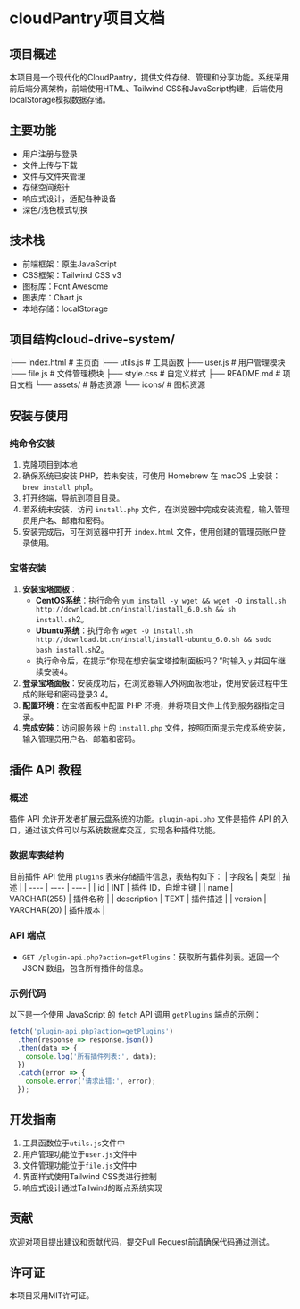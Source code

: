 # cloudPantry项目文档

## 项目概述
本项目是一个现代化的CloudPantry，提供文件存储、管理和分享功能。系统采用前后端分离架构，前端使用HTML、Tailwind CSS和JavaScript构建，后端使用localStorage模拟数据存储。

## 主要功能
- 用户注册与登录
- 文件上传与下载
- 文件与文件夹管理
- 存储空间统计
- 响应式设计，适配各种设备
- 深色/浅色模式切换

## 技术栈
- 前端框架：原生JavaScript
- CSS框架：Tailwind CSS v3
- 图标库：Font Awesome
- 图表库：Chart.js
- 本地存储：localStorage

## 项目结构cloud-drive-system/
├── index.html          # 主页面
├── utils.js            # 工具函数
├── user.js             # 用户管理模块
├── file.js             # 文件管理模块
├── style.css           # 自定义样式
├── README.md           # 项目文档
└── assets/             # 静态资源
    └── icons/          # 图标资源
## 安装与使用
### 纯命令安装
1. 克隆项目到本地
2. 确保系统已安装 PHP，若未安装，可使用 Homebrew 在 macOS 上安装：`brew install php`<mcreference link="https://blog.csdn.net/m0_66441341/article/details/125129775" index="1">1</mcreference>。
3. 打开终端，导航到项目目录。
4. 若系统未安装，访问 `install.php` 文件，在浏览器中完成安装流程，输入管理员用户名、邮箱和密码。
5. 安装完成后，可在浏览器中打开 `index.html` 文件，使用创建的管理员账户登录使用。

### 宝塔安装
1. **安装宝塔面板**：
   - **CentOS系统**：执行命令 `yum install -y wget && wget -O install.sh http://download.bt.cn/install/install_6.0.sh && sh install.sh`<mcreference link="https://www.west.cn/docs/396201.html" index="2">2</mcreference>。
   - **Ubuntu系统**：执行命令 `wget -O install.sh http://download.bt.cn/install/install-ubuntu_6.0.sh && sudo bash install.sh`<mcreference link="https://www.west.cn/docs/396201.html" index="2">2</mcreference>。
   - 执行命令后，在提示“你现在想安装宝塔控制面板吗？”时输入 `y` 并回车继续安装<mcreference link="https://blog.csdn.net/2301_81028896/article/details/143857238" index="4">4</mcreference>。
2. **登录宝塔面板**：安装成功后，在浏览器输入外网面板地址，使用安装过程中生成的账号和密码登录<mcreference link="https://blog.csdn.net/qq_59020256/article/details/136560589" index="3">3</mcreference> <mcreference link="https://blog.csdn.net/2301_81028896/article/details/143857238" index="4">4</mcreference>。
3. **配置环境**：在宝塔面板中配置 PHP 环境，并将项目文件上传到服务器指定目录。
4. **完成安装**：访问服务器上的 `install.php` 文件，按照页面提示完成系统安装，输入管理员用户名、邮箱和密码。

## 插件 API 教程
### 概述
插件 API 允许开发者扩展云盘系统的功能。`plugin-api.php` 文件是插件 API 的入口，通过该文件可以与系统数据库交互，实现各种插件功能。

### 数据库表结构
目前插件 API 使用 `plugins` 表来存储插件信息，表结构如下：
| 字段名 | 类型 | 描述 |
| ---- | ---- | ---- |
| id | INT | 插件 ID，自增主键 |
| name | VARCHAR(255) | 插件名称 |
| description | TEXT | 插件描述 |
| version | VARCHAR(20) | 插件版本 |

### API 端点
- `GET /plugin-api.php?action=getPlugins`：获取所有插件列表。返回一个 JSON 数组，包含所有插件的信息。

### 示例代码
以下是一个使用 JavaScript 的 `fetch` API 调用 `getPlugins` 端点的示例：
```javascript
fetch('plugin-api.php?action=getPlugins')
  .then(response => response.json())
  .then(data => {
    console.log('所有插件列表:', data);
  })
  .catch(error => {
    console.error('请求出错:', error);
  });
```

## 开发指南
1. 工具函数位于`utils.js`文件中
2. 用户管理功能位于`user.js`文件中
3. 文件管理功能位于`file.js`文件中
4. 界面样式使用Tailwind CSS类进行控制
5. 响应式设计通过Tailwind的断点系统实现

## 贡献
欢迎对项目提出建议和贡献代码，提交Pull Request前请确保代码通过测试。

## 许可证
本项目采用MIT许可证。
    
